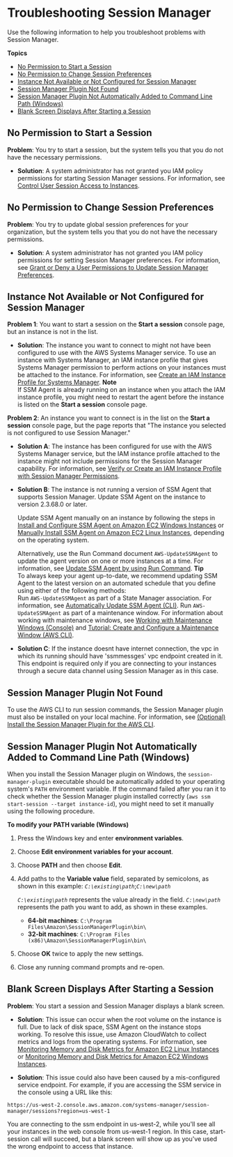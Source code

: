 # Troubleshooting Session Manager<a name="session-manager-troubleshooting"></a>

Use the following information to help you troubleshoot problems with Session Manager\.

**Topics**
+ [No Permission to Start a Session](#session-manager-troubleshooting-start-permissions)
+ [No Permission to Change Session Preferences](#session-maner-troubleshooting-preferences-permissions)
+ [Instance Not Available or Not Configured for Session Manager](#session-manager-troubleshooting-instances)
+ [Session Manager Plugin Not Found](#plugin-not-found)
+ [Session Manager Plugin Not Automatically Added to Command Line Path \(Windows\)](#windows-plugin-env-var-not-set)
+ [Blank Screen Displays After Starting a Session](#session-manager-troubleshooting-start-blank-screen)

## No Permission to Start a Session<a name="session-manager-troubleshooting-start-permissions"></a>

**Problem**: You try to start a session, but the system tells you that you do not have the necessary permissions\.
+ **Solution**: A system administrator has not granted you IAM policy permissions for starting Session Manager sessions\. For information, see [Control User Session Access to Instances](session-manager-getting-started-restrict-access.md)\.

## No Permission to Change Session Preferences<a name="session-maner-troubleshooting-preferences-permissions"></a>

**Problem**: You try to update global session preferences for your organization, but the system tells you that you do not have the necessary permissions\.
+ **Solution**: A system administrator has not granted you IAM policy permissions for setting Session Manager preferences\. For information, see [Grant or Deny a User Permissions to Update Session Manager Preferences](preference-setting-permissions.md)\.

## Instance Not Available or Not Configured for Session Manager<a name="session-manager-troubleshooting-instances"></a>

**Problem 1**: You want to start a session on the **Start a session** console page, but an instance is not in the list\.
+ **Solution**: The instance you want to connect to might not have been configured to use with the AWS Systems Manager service\. To use an instance with Systems Manager, an IAM instance profile that gives Systems Manager permission to perform actions on your instances must be attached to the instance\. For information, see [Create an IAM Instance Profile for Systems Manager](setup-instance-profile.md)\. 
**Note**  
If SSM Agent is already running on an instance when you attach the IAM instance profile, you might need to restart the agent before the instance is listed on the **Start a session** console page\.

**Problem 2**: An instance you want to connect is in the list on the **Start a session** console page, but the page reports that "The instance you selected is not configured to use Session Manager\." 
+ **Solution A**: The instance has been configured for use with the AWS Systems Manager service, but the IAM instance profile attached to the instance might not include permissions for the Session Manager capability\. For information, see [Verify or Create an IAM Instance Profile with Session Manager Permissions](session-manager-getting-started-instance-profile.md)\.
+ **Solution B**: The instance is not running a version of SSM Agent that supports Session Manager\. Update SSM Agent on the instance to version 2\.3\.68\.0 or later\. 

  Update SSM Agent manually on an instance by following the steps in [Install and Configure SSM Agent on Amazon EC2 Windows Instances](sysman-install-win.md) or [Manually Install SSM Agent on Amazon EC2 Linux Instances](sysman-manual-agent-install.md), depending on the operating system\. 

  Alternatively, use the Run Command document `AWS-UpdateSSMAgent` to update the agent version on one or more instances at a time\. For information, see [Update SSM Agent by using Run Command](rc-console.md#rc-console-agentexample)\.
**Tip**  
To always keep your agent up\-to\-date, we recommend updating SSM Agent to the latest version on an automated schedule that you define using either of the following methods:  
Run `AWS-UpdateSSMAgent` as part of a State Manager association\. For information, see [Automatically Update SSM Agent \(CLI\)](sysman-state-cli.md)\.
Run `AWS-UpdateSSMAgent` as part of a maintenance window\. For information about working with maintenance windows, see [Working with Maintenance Windows \(Console\)](sysman-maintenance-working.md) and [Tutorial: Create and Configure a Maintenance Window \(AWS CLI\)](maintenance-windows-cli-tutorials-create.md)\.
+ **Solution C**: If the instance doesnt have internet connection, the vpc in which its running should have 'ssmmessges' vpc endpoint created in it\. This endpoint is required only if you are connecting to your instances through a secure data channel using Session Manager as in this case\.

## Session Manager Plugin Not Found<a name="plugin-not-found"></a>

To use the AWS CLI to run session commands, the Session Manager plugin must also be installed on your local machine\. For information, see [\(Optional\) Install the Session Manager Plugin for the AWS CLI](session-manager-working-with-install-plugin.md)\.

## Session Manager Plugin Not Automatically Added to Command Line Path \(Windows\)<a name="windows-plugin-env-var-not-set"></a>

When you install the Session Manager plugin on Windows, the `session-manager-plugin` executable should be automatically added to your operating system's `PATH` environment variable\. If the command failed after you ran it to check whether the Session Manager plugin installed correctly \(`aws ssm start-session --target instance-id`\), you might need to set it manually using the following procedure\.

**To modify your PATH variable \(Windows\)**

1. Press the Windows key and enter **environment variables**\.

1. Choose **Edit environment variables for your account**\.

1. Choose **PATH** and then choose **Edit**\.

1. Add paths to the **Variable value** field, separated by semicolons, as shown in this example: *`C:\existing\path`*;*`C:\new\path`*

   *`C:\existing\path`* represents the value already in the field\. *`C:\new\path`* represents the path you want to add, as shown in these examples\.
   + **64\-bit machines**: `C:\Program Files\Amazon\SessionManagerPlugin\bin\`
   + **32\-bit machines**: `C:\Program Files (x86)\Amazon\SessionManagerPlugin\bin\` 

1. Choose **OK** twice to apply the new settings\.

1. Close any running command prompts and re\-open\.

## Blank Screen Displays After Starting a Session<a name="session-manager-troubleshooting-start-blank-screen"></a>

**Problem**: You start a session and Session Manager displays a blank screen\.
+ **Solution**: This issue can occur when the root volume on the instance is full\. Due to lack of disk space, SSM Agent on the instance stops working\. To resolve this issue, use Amazon CloudWatch to collect metrics and logs from the operating systems\. For information, see [Monitoring Memory and Disk Metrics for Amazon EC2 Linux Instances](https://docs.aws.amazon.com/AWSEC2/latest/UserGuide/mon-scripts.html) or [Monitoring Memory and Disk Metrics for Amazon EC2 Windows Instances](https://docs.aws.amazon.com/AWSEC2/latest/WindowsGuide/mon-scripts.html)\.

+ **Solution**: This issue could also have been caused by a mis-configured service endpoint. For example, if you are accessing the SSM service in the console using a URL like this:

```
https://us-west-2.console.aws.amazon.com/systems-manager/session-manager/sessions?region=us-west-1
```

You are connecting to the ssm endpoint in us-west-2, while you'll see all your instances in the web console from us-west-1 region. In this case, start-session call will succeed, but a blank screen will show up as you've used the wrong endpoint to access that instance.
